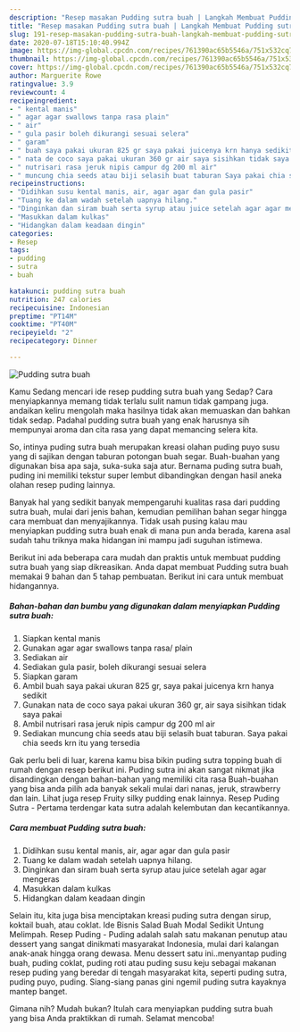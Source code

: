 ```yaml
---
description: "Resep masakan Pudding sutra buah | Langkah Membuat Pudding sutra buah Yang Sedap"
title: "Resep masakan Pudding sutra buah | Langkah Membuat Pudding sutra buah Yang Sedap"
slug: 191-resep-masakan-pudding-sutra-buah-langkah-membuat-pudding-sutra-buah-yang-sedap
date: 2020-07-18T15:10:40.994Z
image: https://img-global.cpcdn.com/recipes/761390ac65b5546a/751x532cq70/pudding-sutra-buah-foto-resep-utama.jpg
thumbnail: https://img-global.cpcdn.com/recipes/761390ac65b5546a/751x532cq70/pudding-sutra-buah-foto-resep-utama.jpg
cover: https://img-global.cpcdn.com/recipes/761390ac65b5546a/751x532cq70/pudding-sutra-buah-foto-resep-utama.jpg
author: Marguerite Rowe
ratingvalue: 3.9
reviewcount: 4
recipeingredient:
- " kental manis"
- " agar agar swallows tanpa rasa plain"
- " air"
- " gula pasir boleh dikurangi sesuai selera"
- " garam"
- " buah saya pakai ukuran 825 gr saya pakai juicenya krn hanya sedikit"
- " nata de coco saya pakai ukuran 360 gr air saya sisihkan tidak saya pakai"
- " nutrisari rasa jeruk nipis campur dg 200 ml air"
- " muncung chia seeds atau biji selasih buat taburan Saya pakai chia seeds krn itu yang tersedia"
recipeinstructions:
- "Didihkan susu kental manis, air, agar agar dan gula pasir"
- "Tuang ke dalam wadah setelah uapnya hilang."
- "Dinginkan dan siram buah serta syrup atau juice setelah agar agar mengeras"
- "Masukkan dalam kulkas"
- "Hidangkan dalam keadaan dingin"
categories:
- Resep
tags:
- pudding
- sutra
- buah

katakunci: pudding sutra buah 
nutrition: 247 calories
recipecuisine: Indonesian
preptime: "PT14M"
cooktime: "PT40M"
recipeyield: "2"
recipecategory: Dinner

---
```



![Pudding sutra buah](https://img-global.cpcdn.com/recipes/761390ac65b5546a/751x532cq70/pudding-sutra-buah-foto-resep-utama.jpg)

Kamu Sedang mencari ide resep pudding sutra buah yang Sedap? Cara menyiapkannya memang tidak terlalu sulit namun tidak gampang juga. andaikan keliru mengolah maka hasilnya tidak akan memuaskan dan bahkan tidak sedap. Padahal pudding sutra buah yang enak harusnya sih mempunyai aroma dan cita rasa yang dapat memancing selera kita.

So, intinya puding sutra buah merupakan kreasi olahan puding puyo susu yang di sajikan dengan taburan potongan buah segar. Buah-buahan yang digunakan bisa apa saja, suka-suka saja atur. Bernama puding sutra buah, puding ini memiliki tekstur super lembut dibandingkan dengan hasil aneka olahan resep puding lainnya.

Banyak hal yang sedikit banyak mempengaruhi kualitas rasa dari pudding sutra buah, mulai dari jenis bahan, kemudian pemilihan bahan segar hingga cara membuat dan menyajikannya. Tidak usah pusing kalau mau menyiapkan pudding sutra buah enak di mana pun anda berada, karena asal sudah tahu triknya maka hidangan ini mampu jadi suguhan istimewa.


Berikut ini ada beberapa cara mudah dan praktis untuk membuat pudding sutra buah yang siap dikreasikan. Anda dapat membuat Pudding sutra buah memakai 9 bahan dan 5 tahap pembuatan. Berikut ini cara untuk membuat hidangannya.

<!--inarticleads1-->

##### Bahan-bahan dan bumbu yang digunakan dalam menyiapkan Pudding sutra buah:

1. Siapkan  kental manis
1. Gunakan  agar agar swallows tanpa rasa/ plain
1. Sediakan  air
1. Sediakan  gula pasir, boleh dikurangi sesuai selera
1. Siapkan  garam
1. Ambil  buah saya pakai ukuran 825 gr, saya pakai juicenya krn hanya sedikit
1. Gunakan  nata de coco saya pakai ukuran 360 gr, air saya sisihkan tidak saya pakai
1. Ambil  nutrisari rasa jeruk nipis campur dg 200 ml air
1. Sediakan  muncung chia seeds atau biji selasih buat taburan. Saya pakai chia seeds krn itu yang tersedia


Gak perlu beli di luar, karena kamu bisa bikin puding sutra topping buah di rumah dengan resep berikut ini. Puding sutra ini akan sangat nikmat jika disandingkan dengan bahan-bahan yang memiliki cita rasa Buah-buahan yang bisa anda pilih ada banyak sekali mulai dari nanas, jeruk, strawberry dan lain. Lihat juga resep Fruity silky pudding enak lainnya. Resep Puding Sutra - Pertama terdengar kata sutra adalah kelembutan dan kecantikannya. 

<!--inarticleads2-->

##### Cara membuat Pudding sutra buah:

1. Didihkan susu kental manis, air, agar agar dan gula pasir
1. Tuang ke dalam wadah setelah uapnya hilang.
1. Dinginkan dan siram buah serta syrup atau juice setelah agar agar mengeras
1. Masukkan dalam kulkas
1. Hidangkan dalam keadaan dingin


Selain itu, kita juga bisa menciptakan kreasi puding sutra dengan sirup, koktail buah, atau coklat. Ide Bisnis Salad Buah Modal Sedikit Untung Melimpah. Resep Puding - Puding adalah salah satu makanan penutup atau dessert yang sangat dinikmati masyarakat Indonesia, mulai dari kalangan anak-anak hingga orang dewasa. Menu dessert satu ini..menyantap puding buah, puding coklat, puding roti atau puding susu keju sebagai makanan resep puding yang beredar di tengah masyarakat kita, seperti puding sutra, puding puyo, puding. Siang-siang panas gini ngemil puding sutra kayaknya mantep banget. 

Gimana nih? Mudah bukan? Itulah cara menyiapkan pudding sutra buah yang bisa Anda praktikkan di rumah. Selamat mencoba!

